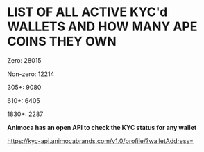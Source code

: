 # LIST OF ALL ACTIVE KYC'd WALLETS AND HOW MANY APE COINS THEY OWN

Zero: 28015

Non-zero: 12214

305+: 9080

610+: 6405

1830+: 2287

**Animoca has an open API to check the KYC status for any wallet**

https://kyc-api.animocabrands.com/v1.0/profile/?walletAddress=